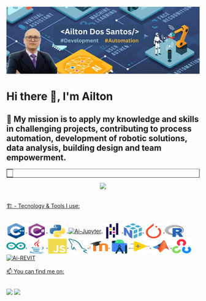 ![Development and Automation](https://github.com/ailton-santos/ailton-santos/blob/main/Head_Profile.jpg)
#  Hi there 👋, I'm Ailton

## 📌 My mission is to apply my knowledge and skills in challenging projects, contributing to process automation, development of robotic solutions, data analysis, building design and team empowerment.

<table width="200px" border="1">
  <tr><td>
 <p style="text-align: justify;"></p>
  </td></tr>
</table>

<div align="center">
  <a href="https://github.com/ailton-santos">
  <img height="180cm" src="https://github-readme-stats.vercel.app/api/top-langs/?username=ailton-santos&layout=compact&langs_count=7&prussian"/>
</div>
<br>
   
 🏗️ - Tecnology & Tools I use:
       </div>

<div style="display:inline_block"><br>

 
  <div>
   <img align="center" alt="Ai-C++" height="40" width="50" src="https://github.com/devicons/devicon/blob/master/icons/cplusplus/cplusplus-original.svg">
   <img align="center" alt="Ai-C#" height="40" width="50" src="https://github.com/devicons/devicon/blob/master/icons/csharp/csharp-original.svg">
    
<img align="center" alt="Ai-Python" height="40" width="50" src="https://raw.githubusercontent.com/devicons/devicon/master/icons/python/python-original.svg">

<img align="center" alt="Ai-Jupyter" height="40" width="50" src="https://github.com/bwks/vendor-icons-svg/blob/master/jupyter.svg"> 
  
   <img align="center" alt="Ai-Pandas" height="40" width="50" src="https://github.com/devicons/devicon/blob/master/icons/pandas/pandas-original.svg">
  
   <img align="center" alt="Ai-Numpy" height="40" width="50" src="https://github.com/devicons/devicon/blob/master/icons/numpy/numpy-original.svg"> 
    
   <img align="center" alt="Ai-Pytorch" height="40" width="50" src="https://github.com/devicons/devicon/blob/master/icons/pytorch/pytorch-original.svg">
    
   <img align="center" alt="Ai-R" height="40" width="50" src="https://github.com/devicons/devicon/blob/master/icons/r/r-original.svg">
    
   <img align="center" alt="Ai-Arduino" height="40" width="50" src="https://github.com/devicons/devicon/blob/master/icons/arduino/arduino-original.svg">
      
   <img align="center" alt="Mi-Java" height="40" width="50" src="https://raw.githubusercontent.com/devicons/devicon/master/icons/java/java-original.svg">
    
   <img align="center" alt="Ai-Javascript" height="40" width="50" src="https://github.com/devicons/devicon/blob/master/icons/javascript/javascript-plain.svg">
       
   <img align="center" alt="Ai-Mysql" height="40" width="50" src="https://github.com/devicons/devicon/blob/master/icons/mysql/mysql-original.svg">
    
  <img align="center" alt="Ai-Moodle" height="40" width="50" src="https://github.com/devicons/devicon/blob/master/icons/moodle/moodle-original.svg">
  

     
 <img align="center" alt="Ai-AndroidStudio" height="40" width="50" src="https://github.com/devicons/devicon/blob/master/icons/androidstudio/androidstudio-original.svg">
  
 <img align="center" alt="Ai-LabView" height="40" width="50" src="https://github.com/devicons/devicon/blob/master/icons/labview/labview-original.svg">
  
 <img align="center" alt="Ai-Matlab" height="40" width="50" src="https://github.com/devicons/devicon/blob/master/icons/matlab/matlab-original.svg"> 

 <img align="center" alt="Ai-OpenCV" height="40" width="50" src="https://github.com/devicons/devicon/blob/master/icons/opencv/opencv-original.svg"> 

 <img align="center" alt="Ai-REVIT" height="40" width="50" src="https://github.com/simple-icons/simple-icons/blob/develop/icons/autodeskrevit.svg"> 

      
  </div>
</div>
 <br>
  📫 You can find me on:
<div> 
 <br>
  
  <a href="https://www.linkedin.com/in/ailtonjsantos/" target="_blank"><img src="https://img.shields.io/badge/-LinkedIn-%230077B5?style=for-the-badge&logo=linkedin&logoColor=white" target="_blank"></a>
  <a href="https://www.xing.com/profile/Ailton_DosSantos7" target="_blank"><img src="https://img.shields.io/badge/xing-%23006567.svg?style=for-the-badge&logo=xing&logoColor=white" target="_blank"></a>
     
</div>
